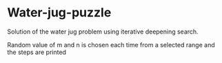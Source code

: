 # Water-jug-puzzle
Solution of the water jug problem using iterative deepening search.

Random value of m and n is chosen each time from a selected range and the steps are printed
